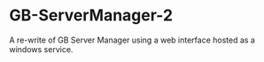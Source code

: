 # GB-ServerManager-2
A re-write of GB Server Manager using a web interface hosted as a windows service.
